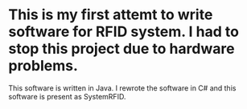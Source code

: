 # This is my first attemt to write software for RFID system. I had to stop this project due to hardware problems.
This software is written in Java. I rewrote the software in C# and this software is present as SystemRFID.
